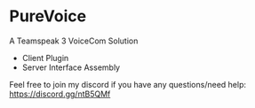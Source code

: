 # PureVoice
A Teamspeak 3 VoiceCom Solution

- Client Plugin
- Server Interface Assembly

Feel free to join my discord if you have any questions/need help: https://discord.gg/ntB5QMf
